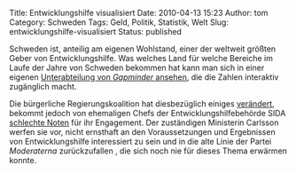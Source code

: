 Title: Entwicklungshilfe visualisiert
Date: 2010-04-13 15:23
Author: tom
Category: Schweden
Tags: Geld, Politik, Statistik, Welt
Slug: entwicklungshilfe-visualisiert
Status: published

Schweden ist, anteilig am eigenen Wohlstand, einer der weltweit größten
Geber von Entwicklungshilfe. Was welches Land für welche Bereiche im
Laufe der Jahre von Schweden bekommen hat kann man sich in einer eigenen
[Unterabteilung von *Gapminder*
ansehen](http://www.gapminder.org/labs/visualizing-swedish-aid-data/),
die die Zahlen interaktiv zugänglich macht.

Die bürgerliche Regierungskoalition hat diesbezüglich einiges
[verändert](http://www.fiket.de/2007/08/28/schwedische-entwicklungshilfe/),
bekommt jedoch von ehemaligen Chefs der Entwicklungshilfebehörde SIDA
[schlechte
Noten](http://www.dn.se/debatt/sverige-maste-aterta-sin-roll-som-bistandsnation-1.1072048)
für ihr Engagement. Der zuständigen Ministerin Carlsson werfen sie vor,
nicht ernsthaft an den Voraussetzungen und Ergebnissen von
Entwicklungshilfe interessiert zu sein und in die alte Linie der Partei
*Moderaterna* zurückzufallen , die sich noch nie für dieses Thema
erwärmen konnte.

